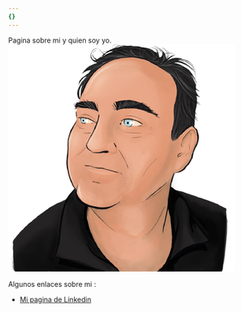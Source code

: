 ```yaml
---
{}
---
```

   
Pagina sobre mi y quien soy yo.   
![](../assets/yomismo.png)   
   
   
Algunos enlaces sobre mi :    
   
   
- [Mi pagina de Linkedin](https://www.linkedin.com/in/fernando-rosado-altamirano/)